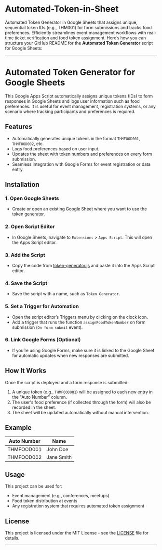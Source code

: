 # Automated-Token-in-Sheet
Automated Token Generator in Google Sheets that assigns unique, sequential token IDs (e.g., THM001) for form submissions and tracks food preferences. Efficiently streamlines event management workflows with real-time ticket verification and food token assignment.
Here’s how you can structure your GitHub README for the **Automated Token Generator** script for Google Sheets:

---

# Automated Token Generator for Google Sheets

This Google Apps Script automatically assigns unique tokens (IDs) to form responses in Google Sheets and logs user information such as food preferences. It is useful for event management, registration systems, or any scenario where tracking participants and preferences is required.

## Features

- Automatically generates unique tokens in the format `THMFOOD001`, `THMFOOD002`, etc.
- Logs food preferences based on user input.
- Updates the sheet with token numbers and preferences on every form submission.
- Seamless integration with Google Forms for event registration or data entry.

## Installation

### 1. Open Google Sheets
- Create or open an existing Google Sheet where you want to use the token generator.

### 2. Open Script Editor
- In Google Sheets, navigate to `Extensions` > `Apps Script`. This will open the Apps Script editor.

### 3. Add the Script
- Copy the code from [token-generator.js](Code.gs) and paste it into the Apps Script editor.

### 4. Save the Script
- Save the script with a name, such as `Token Generator`.

### 5. Set a Trigger for Automation
- Open the script editor’s Triggers menu by clicking on the clock icon.
- Add a trigger that runs the function `assignFoodTokenNumber` on form submission (`On form submit` event).

### 6. Link Google Forms (Optional)
- If you’re using Google Forms, make sure it is linked to the Google Sheet for automatic updates when new responses are submitted.

## How It Works

Once the script is deployed and a form response is submitted:
1. A unique token (e.g., `THMFOOD001`) will be assigned to each new entry in the "Auto Number" column.
2. The user's food preference (if collected through the form) will also be recorded in the sheet.
3. The sheet will be updated automatically without manual intervention.

## Example

| Auto Number  | Name            |
|--------------|-----------------|
| THMFOOD001   | John Doe        |
| THMFOOD002   | Jane Smith      |

## Usage

This project can be used for:
- Event management (e.g., conferences, meetups)
- Food token distribution at events
- Any registration system that requires automated token assignment

## License

This project is licensed under the MIT License - see the [LICENSE](link-to-license-file) file for details.

---